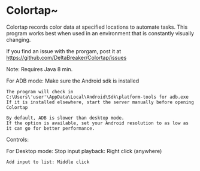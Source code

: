 # Colortap~
Colortap records color data at specified locations to automate tasks.
This program works best when used in an environment that is constantly visually changing.

If you find an issue with the prorgam, post it at https://github.com/DeltaBreaker/Colortap/issues

Note:
	Requires Java 8 min.

For ADB mode:
	Make sure the Android sdk is installed

	The program will check in C:\Users\'user'\AppData\Local\Android\Sdk\platform-tools for adb.exe
	If it is installed elsewhere, start the server manually before opening Colortap

	By default, ADB is slower than desktop mode.
	If the option is available, set your Android resolution to as low as it can go for better performance.

Controls:

For Desktop mode:
	Stop input playback: Right click (anywhere)

	Add input to list: Middle click
